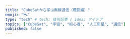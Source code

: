 ```yaml
---
title: "CubeSatから学ぶ無線通信（概要編）"
emoji: "🛰️"
type: "tech" # tech: 技術記事 / idea: アイデア
topics: ["CubeSat", "宇宙", "初心者", "人工衛星", "通信"]
published: false
---
```


